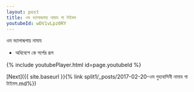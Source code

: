 ```yaml
---
layout: post
title: ওম ভ্যালাৰূপায় নামায গা টাইমস
youtubeId: wDV1vLpz0RY
---
```

 
 
 ওম ভ্যালাৰূপায় নামায  
 
 -  অধিবেশে কে সর্পের রূপ 
 
  
 
  
 
 
 
 
 
 


{% include youtubePlayer.html id=page.youtubeId %}
 
[Next]({{ site.baseurl }}{% link  split1/_posts/2017-02-20-ওম গুহাবাসিনী নামায গা টাইমস.md%})
 

